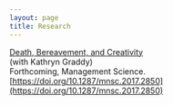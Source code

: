 ```yaml
---
layout: page
title: Research
---
```


[Death, Bereavement, and Creativity](research/graddy-lieberman-death-bereavement-creativity.pdf)  
(with Kathryn Graddy)  
Forthcoming, Management Science.  
[https://doi.org/10.1287/mnsc.2017.2850](https://doi.org/10.1287/mnsc.2017.2850)
